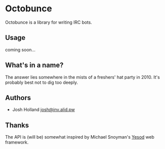 # Octobunce

Octobunce is a library for writing IRC bots.

## Usage

coming soon...

## What's in a name?

The answer lies somewhere in the mists of a freshers' hat party in 2010. It's
probably best not to dig too deeply.

## Authors

* Josh Holland <josh@inv.alid.pw>

## Thanks

The API is (will be) somewhat inspired by Michael Snoyman's [Yesod] web
framework.


[Yesod]: http://www.yesodwebc.com/
